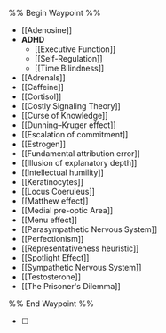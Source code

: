 
%% Begin Waypoint %%
- [[Adenosine]]
- **ADHD**
	- [[Executive Function]]
	- [[Self-Regulation]]
	- [[Time Bilindness]]
- [[Adrenals]]
- [[Caffeine]]
- [[Cortisol]]
- [[Costly Signaling Theory]]
- [[Curse of Knowledge]]
- [[Dunning–Kruger effect]]
- [[Escalation of commitment]]
- [[Estrogen]]
- [[Fundamental attribution error]]
- [[Illusion of explanatory depth]]
- [[Intellectual humility]]
- [[Keratinocytes]]
- [[Locus Coeruleus]]
- [[Matthew effect]]
- [[Medial pre-optic Area]]
- [[Menu effect]]
- [[Parasympathetic Nervous System]]
- [[Perfectionism]]
- [[Representativeness heuristic]]
- [[Spotlight Effect]]
- [[Sympathetic Nervous System]]
- [[Testosterone]]
- [[The Prisoner's Dilemma]]

%% End Waypoint %%

- [ ] 
